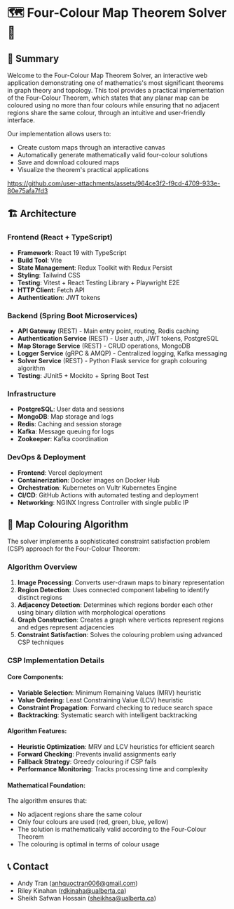 # 🗺️ Four-Colour Map Theorem Solver 🎨

## 🌟 Summary

Welcome to the Four-Colour Map Theorem Solver, an interactive web application demonstrating one of mathematics's most significant theorems in graph theory and topology. This tool provides a practical implementation of the Four-Colour Theorem, which states that any planar map can be coloured using no more than four colours while ensuring that no adjacent regions share the same colour, through an intuitive and user-friendly interface.

Our implementation allows users to:

- Create custom maps through an interactive canvas
- Automatically generate mathematically valid four-colour solutions
- Save and download coloured maps
- Visualize the theorem's practical applications

https://github.com/user-attachments/assets/964ce3f2-f9cd-4709-933e-80e75afa7fd3

## 🏗️ Architecture

### Frontend (React + TypeScript)

- **Framework**: React 19 with TypeScript
- **Build Tool**: Vite
- **State Management**: Redux Toolkit with Redux Persist
- **Styling**: Tailwind CSS
- **Testing**: Vitest + React Testing Library + Playwright E2E
- **HTTP Client**: Fetch API
- **Authentication**: JWT tokens

### Backend (Spring Boot Microservices)

- **API Gateway** (REST) - Main entry point, routing, Redis caching
- **Authentication Service** (REST) - User auth, JWT tokens, PostgreSQL
- **Map Storage Service** (REST) - CRUD operations, MongoDB
- **Logger Service** (gRPC & AMQP) - Centralized logging, Kafka messaging
- **Solver Service** (REST) - Python Flask service for graph colouring algorithm
- **Testing**: JUnit5 + Mockito + Spring Boot Test

### Infrastructure

- **PostgreSQL**: User data and sessions
- **MongoDB**: Map storage and logs
- **Redis**: Caching and session storage
- **Kafka**: Message queuing for logs
- **Zookeeper**: Kafka coordination

### DevOps & Deployment

- **Frontend**: Vercel deployment
- **Containerization**: Docker images on Docker Hub
- **Orchestration**: Kubernetes on Vultr Kubernetes Engine
- **CI/CD**: GitHub Actions with automated testing and deployment
- **Networking**: NGINX Ingress Controller with single public IP

## 🧮 Map Colouring Algorithm

The solver implements a sophisticated constraint satisfaction problem (CSP) approach for the Four-Colour Theorem:

### Algorithm Overview

1. **Image Processing**: Converts user-drawn maps to binary representation
2. **Region Detection**: Uses connected component labeling to identify distinct regions
3. **Adjacency Detection**: Determines which regions border each other using binary dilation with morphological operations
4. **Graph Construction**: Creates a graph where vertices represent regions and edges represent adjacencies
5. **Constraint Satisfaction**: Solves the colouring problem using advanced CSP techniques

### CSP Implementation Details

#### Core Components:

- **Variable Selection**: Minimum Remaining Values (MRV) heuristic
- **Value Ordering**: Least Constraining Value (LCV) heuristic
- **Constraint Propagation**: Forward checking to reduce search space
- **Backtracking**: Systematic search with intelligent backtracking

#### Algorithm Features:

- **Heuristic Optimization**: MRV and LCV heuristics for efficient search
- **Forward Checking**: Prevents invalid assignments early
- **Fallback Strategy**: Greedy colouring if CSP fails
- **Performance Monitoring**: Tracks processing time and complexity

#### Mathematical Foundation:

The algorithm ensures that:

- No adjacent regions share the same colour
- Only four colours are used (red, green, blue, yellow)
- The solution is mathematically valid according to the Four-Colour Theorem
- The colouring is optimal in terms of colour usage

## 📞 Contact

- Andy Tran ([anhquoctran006@gmail.com](mailto:anhquoctran006@gmail.com))
- Riley Kinahan ([rdkinaha@ualberta.ca](mailto:rdkinaha@ualberta.ca))
- Sheikh Safwan Hossain ([sheikhsa@ualberta.ca](mailto:sheikhsa@ualberta.ca))
